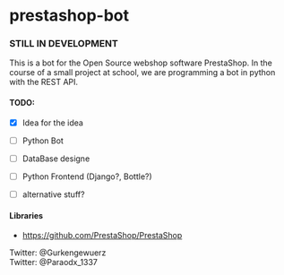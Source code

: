 # prestashop-bot

### STILL IN DEVELOPMENT

This is a bot for the Open Source webshop software PrestaShop.
In the course of a small project at school, we are programming a bot in python with the REST API.


#### TODO:
- [x] Idea for the idea
- [ ] Python Bot
- [ ] DataBase designe
- [ ] Python Frontend (Django?, Bottle?)
- [ ] alternative stuff?


#### Libraries
- https://github.com/PrestaShop/PrestaShop

Twitter: @Gurkengewuerz  
Twitter: @Paraodx_1337
